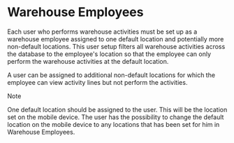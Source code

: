 # Warehouse Employees

Each user who performs warehouse activities must be set up as a warehouse employee assigned to one default location and potentially more non-default locations. 
This user setup filters all warehouse activities across the database to the employee's location so that the employee can only perform the warehouse activities at the default location. 

A user can be assigned to additional non-default locations for which the employee can view activity lines but not perform the activities.

> [!Note]
> One default location should be assigned to the user. This will be the location set on the mobile device. The user has the possibility to change the default location on the mobile device to any locations that has been set for him in Warehouse Employees.
